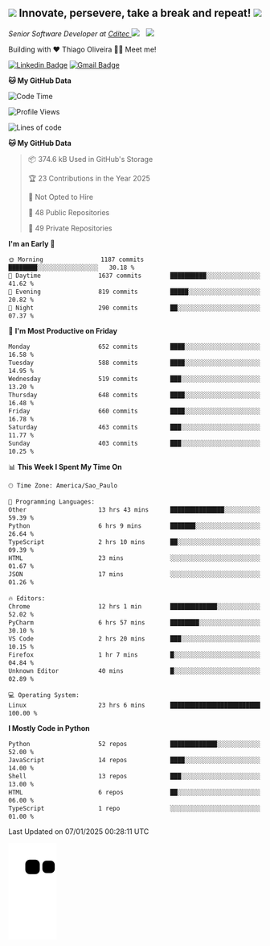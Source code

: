 <h2><img src="https://emojis.slackmojis.com/emojis/images/1531849430/4246/blob-sunglasses.gif?1531849430" width="30"/> Innovate, persevere, take a break and repeat! <img src="https://media.giphy.com/media/12oufCB0MyZ1Go/giphy.gif" width="50"></h2>
<img align='right' src="https://media.giphy.com/media/M9gbBd9nbDrOTu1Mqx/giphy.gif" width="230">
<p><em>Senior Software Developer at <a href="https://www.cditec.com.br/">Cditec
</a><img src="https://media.giphy.com/media/WUlplcMpOCEmTGBtBW/giphy.gif" width="30"> 
</em></p>



Building with ❤️ Thiago Oliveira 👋🏽 Meet me!

[![Linkedin Badge](https://img.shields.io/badge/-Thiago-blue?style=flat-square&logo=Linkedin&logoColor=white&link=https://www.linkedin.com/in/tgmarinho/)](https://www.linkedin.com/in/thiagoceconelo/) 
[![Gmail Badge](https://img.shields.io/badge/-thiceconelo@gmail.com-c14438?style=flat-square&logo=Gmail&logoColor=white&link=mailto:thiceconelo@gmail.com)](mailto:thiceconelo@gmail.com)

</em></p>

<!-- <span style="height ">
![Anurag's GitHub stats](https://github-readme-stats.vercel.app/api?username=arthurspk&show_icons=true&theme=tokyonight)
</span> -->

**🐱 My GitHub Data** 
<!--START_SECTION:waka-->
![Code Time](http://img.shields.io/badge/Code%20Time-2%2C372%20hrs%2011%20mins-blue)

![Profile Views](http://img.shields.io/badge/Profile%20Views-0-blue)

![Lines of code](https://img.shields.io/badge/From%20Hello%20World%20I%27ve%20Written-5.3%20million%20lines%20of%20code-blue)

**🐱 My GitHub Data** 

> 📦 374.6 kB Used in GitHub's Storage 
 > 
> 🏆 23 Contributions in the Year 2025
 > 
> 🚫 Not Opted to Hire
 > 
> 📜 48 Public Repositories 
 > 
> 🔑 49 Private Repositories 
 > 
**I'm an Early 🐤** 

```text
🌞 Morning                1187 commits        ████████░░░░░░░░░░░░░░░░░   30.18 % 
🌆 Daytime                1637 commits        ██████████░░░░░░░░░░░░░░░   41.62 % 
🌃 Evening                819 commits         █████░░░░░░░░░░░░░░░░░░░░   20.82 % 
🌙 Night                  290 commits         ██░░░░░░░░░░░░░░░░░░░░░░░   07.37 % 
```
📅 **I'm Most Productive on Friday** 

```text
Monday                   652 commits         ████░░░░░░░░░░░░░░░░░░░░░   16.58 % 
Tuesday                  588 commits         ████░░░░░░░░░░░░░░░░░░░░░   14.95 % 
Wednesday                519 commits         ███░░░░░░░░░░░░░░░░░░░░░░   13.20 % 
Thursday                 648 commits         ████░░░░░░░░░░░░░░░░░░░░░   16.48 % 
Friday                   660 commits         ████░░░░░░░░░░░░░░░░░░░░░   16.78 % 
Saturday                 463 commits         ███░░░░░░░░░░░░░░░░░░░░░░   11.77 % 
Sunday                   403 commits         ███░░░░░░░░░░░░░░░░░░░░░░   10.25 % 
```


📊 **This Week I Spent My Time On** 

```text
🕑︎ Time Zone: America/Sao_Paulo

💬 Programming Languages: 
Other                    13 hrs 43 mins      ███████████████░░░░░░░░░░   59.39 % 
Python                   6 hrs 9 mins        ███████░░░░░░░░░░░░░░░░░░   26.64 % 
TypeScript               2 hrs 10 mins       ██░░░░░░░░░░░░░░░░░░░░░░░   09.39 % 
HTML                     23 mins             ░░░░░░░░░░░░░░░░░░░░░░░░░   01.67 % 
JSON                     17 mins             ░░░░░░░░░░░░░░░░░░░░░░░░░   01.26 % 

🔥 Editors: 
Chrome                   12 hrs 1 min        █████████████░░░░░░░░░░░░   52.02 % 
PyCharm                  6 hrs 57 mins       ████████░░░░░░░░░░░░░░░░░   30.10 % 
VS Code                  2 hrs 20 mins       ███░░░░░░░░░░░░░░░░░░░░░░   10.15 % 
Firefox                  1 hr 7 mins         █░░░░░░░░░░░░░░░░░░░░░░░░   04.84 % 
Unknown Editor           40 mins             █░░░░░░░░░░░░░░░░░░░░░░░░   02.89 % 

💻 Operating System: 
Linux                    23 hrs 6 mins       █████████████████████████   100.00 % 
```

**I Mostly Code in Python** 

```text
Python                   52 repos            █████████████░░░░░░░░░░░░   52.00 % 
JavaScript               14 repos            ████░░░░░░░░░░░░░░░░░░░░░   14.00 % 
Shell                    13 repos            ███░░░░░░░░░░░░░░░░░░░░░░   13.00 % 
HTML                     6 repos             ██░░░░░░░░░░░░░░░░░░░░░░░   06.00 % 
TypeScript               1 repo              ░░░░░░░░░░░░░░░░░░░░░░░░░   01.00 % 
```




 Last Updated on 07/01/2025 00:28:11 UTC
<!--END_SECTION:waka-->

![Snake animation](https://github.com/rafaballerini/rafaballerini/blob/output/github-contribution-grid-snake.svg)


<!---
ceconelo/ceconelo is a ✨ special ✨ repository because its `README.md` (this file) appears on your GitHub profile.
You can click the Preview link to take a look at your changes.
--->
